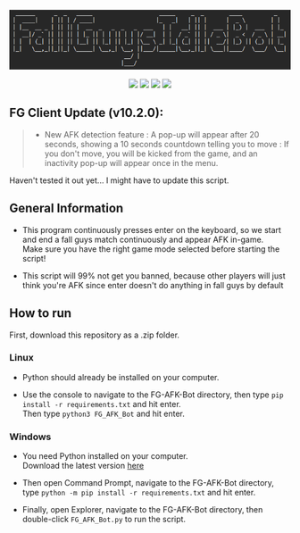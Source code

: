 <p align="center">
  <img src="./icon.png">
</p>

<p align="center">
  <img src="https://img.shields.io/badge/Made%20with-Python-1f425f.svg?style=plastic&logo=python&color=3c7cae&labelColor=ffd841&logoColor=3c7cae">
  <img src="https://img.shields.io/badge/license-GPL-brightgreen.svg?style=plastic&logo=GNU&label=License">
  <img src="https://img.shields.io/badge/version-1.0.-blue.svg?style=plastic&logo=GitHub&color=ff5500&label=Version">
  <img src="https://img.shields.io/badge/pynput-blue.svg?style=plastic&logo=PyPy&color=000000&label=Using">
</p>

## FG Client Update (v10.2.0):
> - New AFK detection feature : A pop-up will appear after 20 seconds, showing a 10 seconds countdown telling you to move : If you don't move, you will be kicked from the game, and an inactivity pop-up will appear once in the menu.

Haven't tested it out yet... I might have to update this script.

## General Information
- This program continuously presses enter on the keyboard, so we start and end a fall guys match continuously and appear AFK in-game. \
Make sure you have the right game mode selected before starting the script!

- This script will 99% not get you banned, because other players will just think you're AFK since enter doesn't do anything in fall guys by default

## How to run

First, download this repository as a .zip folder.

### Linux 
- Python should already be installed on your computer. 

- Use the console to navigate to the FG-AFK-Bot directory, then type `pip install -r requirements.txt` and hit enter. \
Then type `python3 FG_AFK_Bot` and hit enter. 

### Windows
- You need Python installed on your computer. \
Download the latest version [here](https://www.python.org/downloads/) 

- Then open Command Prompt, navigate to the FG-AFK-Bot directory, type `python -m pip install -r requirements.txt` and hit enter. 

- Finally, open Explorer, navigate to the FG-AFK-Bot directory, then double-click `FG_AFK_Bot.py` to run the script.

